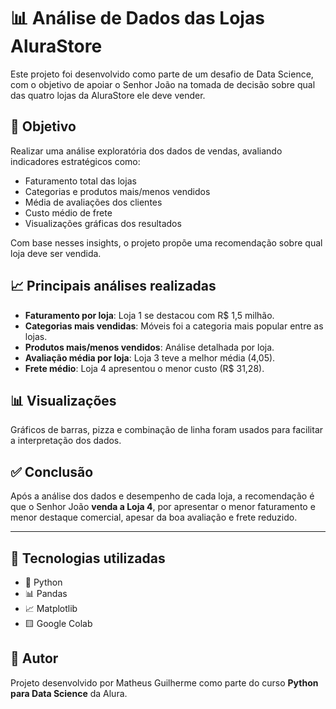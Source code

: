 # 📊 Análise de Dados das Lojas AluraStore

Este projeto foi desenvolvido como parte de um desafio de Data Science, com o objetivo de apoiar o Senhor João na tomada de decisão sobre qual das quatro lojas da AluraStore ele deve vender.

## 🧠 Objetivo

Realizar uma análise exploratória dos dados de vendas, avaliando indicadores estratégicos como:

- Faturamento total das lojas
- Categorias e produtos mais/menos vendidos
- Média de avaliações dos clientes
- Custo médio de frete
- Visualizações gráficas dos resultados

Com base nesses insights, o projeto propõe uma recomendação sobre qual loja deve ser vendida.

## 📈 Principais análises realizadas

- **Faturamento por loja**: Loja 1 se destacou com R$ 1,5 milhão.
- **Categorias mais vendidas**: Móveis foi a categoria mais popular entre as lojas.
- **Produtos mais/menos vendidos**: Análise detalhada por loja.
- **Avaliação média por loja**: Loja 3 teve a melhor média (4,05).
- **Frete médio**: Loja 4 apresentou o menor custo (R$ 31,28).

## 📊 Visualizações

Gráficos de barras, pizza e combinação de linha foram usados para facilitar a interpretação dos dados.

## ✅ Conclusão

Após a análise dos dados e desempenho de cada loja, a recomendação é que o Senhor João **venda a Loja 4**, por apresentar o menor faturamento e menor destaque comercial, apesar da boa avaliação e frete reduzido.

---

## 🚀 Tecnologias utilizadas

- 🐍 Python
- 📊 Pandas
- 📈 Matplotlib
- 🟨 Google Colab

## 📌 Autor

Projeto desenvolvido por Matheus Guilherme como parte do curso **Python para Data Science** da Alura.
